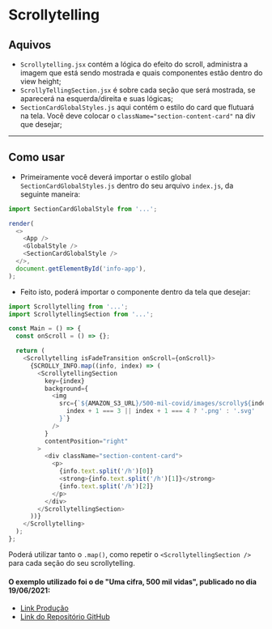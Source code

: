 # Scrollytelling

## Aquivos

- `Scrollytelling.jsx` contém a lógica do efeito do scroll, administra a imagem que está sendo mostrada e quais componentes estão dentro do view height;
- `ScrollyTellingSection.jsx` é sobre cada seção que será mostrada, se aparecerá na esquerda/direita e suas lógicas;
- `SectionCardGlobalStyles.js` aqui contém o estilo do card que flutuará na tela. Você deve colocar o `className="section-content-card"` na div que desejar;

---

## Como usar

- Primeiramente você deverá importar o estilo global `SectionCardGlobalStyles.js` dentro do seu arquivo `index.js`, da seguinte maneira:

```javascript
import SectionCardGlobalStyle from '...';

render(
  <>
    <App />
    <GlobalStyle />
    <SectionCardGlobalStyle />
  </>,
  document.getElementById('info-app'),
);
```

- Feito isto, poderá importar o componente dentro da tela que desejar:

```javascript
import Scrollytelling from '...';
import ScrollytellingSection from '...';

const Main = () => {
  const onScroll = () => {};

  return (
    <Scrollytelling isFadeTransition onScroll={onScroll}>
      {SCROLLY_INFO.map((info, index) => (
        <ScrollytellingSection
          key={index}
          background={
            <img
              src={`${AMAZON_S3_URL}/500-mil-covid/images/scrolly${index + 1}${
                index + 1 === 3 || index + 1 === 4 ? '.png' : '.svg'
              }`}
            />
          }
          contentPosition="right"
        >
          <div className="section-content-card">
            <p>
              {info.text.split('/h')[0]}
              <strong>{info.text.split('/h')[1]}</strong>
              {info.text.split('/h')[2]}
            </p>
          </div>
        </ScrollytellingSection>
      ))}
    </Scrollytelling>
  );
};
```

Poderá utilizar tanto o `.map()`, como repetir o `<ScrollytellingSection />` para cada seção do seu scrollytelling.

#### O exemplo utilizado foi o de "Uma cifra, 500 mil vidas", publicado no dia 19/06/2021:

- [Link Produção](https://infograficos.oglobo.globo.com/sociedade/500-mil-covid.html?mobi=1)
- [Link do Repositório GitHub](https://github.com/edglobo/500-mil-covid)
